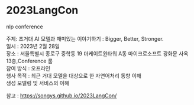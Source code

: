 # 2023LangCon
nlp conference


주제: 초거대 AI 모델과 재미있는 이야기하기 : Bigger, Better, Stronger.  
일시 : 2023년 2월 28일    
장소 : 서울특별시 종로구 중학동 19 더케이트윈타워 A동 마이크로소프트 광화문 사옥 13층,Conference 룸     
참여 방식 : 오프라인   
행사 목적 : 최근 거대 모델을 대상으로 한 자연어처리 동향 이해         
         생성 모델링  및 서비스의 이해        


참고 :  https://songys.github.io/2023LangCon/     
